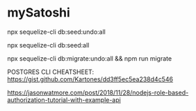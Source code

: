 # mySatoshi

npx sequelize-cli db:seed:undo:all

npx sequelize-cli db:seed:all

npx sequelize-cli db:migrate:undo:all && npm run migrate


POSTGRES CLI CHEATSHEET: https://gist.github.com/Kartones/dd3ff5ec5ea238d4c546

https://jasonwatmore.com/post/2018/11/28/nodejs-role-based-authorization-tutorial-with-example-api